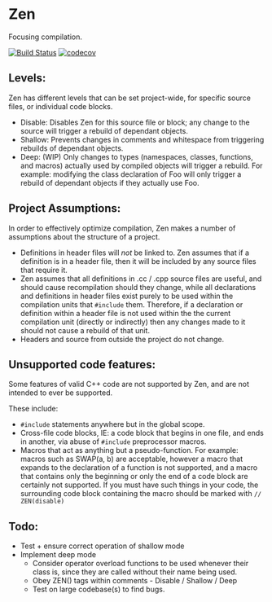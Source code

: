 # Zen
Focusing compilation.

[![Build Status](https://travis-ci.org/TryExceptElse/zen.svg?branch=master)](https://travis-ci.org/TryExceptElse/zen)
[![codecov](https://codecov.io/gh/TryExceptElse/zen/branch/master/graph/badge.svg)](https://codecov.io/gh/TryExceptElse/zen)


## Levels:

Zen has different levels that can be set project-wide, for specific 
source files, or individual code blocks.

 * Disable: Disables Zen for this source file or block; any change to
    the source will trigger a rebuild of dependant objects.
 * Shallow: Prevents changes in comments and whitespace from 
    triggering rebuilds of dependant objects.
 * Deep: (WIP) Only changes to types (namespaces, classes, functions, 
    and macros) actually used by compiled objects will trigger 
    a rebuild. For example: modifying the class declaration of Foo will
    only trigger a rebuild of dependant objects if they actually use Foo.
    
## Project Assumptions:
In order to effectively optimize compilation, Zen makes a number of
assumptions about the structure of a project.

 * Definitions in header files will <i>not</i> be linked to. Zen
        assumes that if a definition is in a header file, then it
        will be included by any source files that require it.
 * Zen assumes that all definitions in .cc / .cpp
        source files are useful, and should cause recompilation
        should they change, while all declarations and definitions in
        header files exist purely to be used within the compilation
        units that `#include` them. Therefore, if a declaration or 
        definition within a header file is not used within the the
        current compilation unit (directly or indirectly) then any
        changes made to it should not cause a rebuild of that unit.
 * Headers and source from outside the project do not change.

## Unsupported code features:
Some features of valid C++ code are not supported by Zen, and are not
intended to ever be supported.

These include:
 * `#include` statements anywhere but in the global scope.
 * Cross-file code blocks, IE: a code block that begins in one file, 
        and ends in another, via abuse of `#include` 
        preprocessor macros.
 * Macros that act as anything but a pseudo-function. 
        For example: macros such as SWAP(a, b) are acceptable,
        however a macro that expands to the declaration of a function
        is not supported, and a macro that contains only the beginning
        or only the end of a code block are certainly not
        supported. If you must have such things in your code, the
        surrounding code block containing the macro should be
        marked with `// ZEN(disable)`

## Todo:
 * Test + ensure correct operation of shallow mode
 * Implement deep mode
    * Consider operator overload functions to be used whenever their
        class is, since they are called without their name being used.
    * Obey ZEN() tags within comments - Disable / Shallow / Deep
    * Test on large codebase(s) to find bugs.
